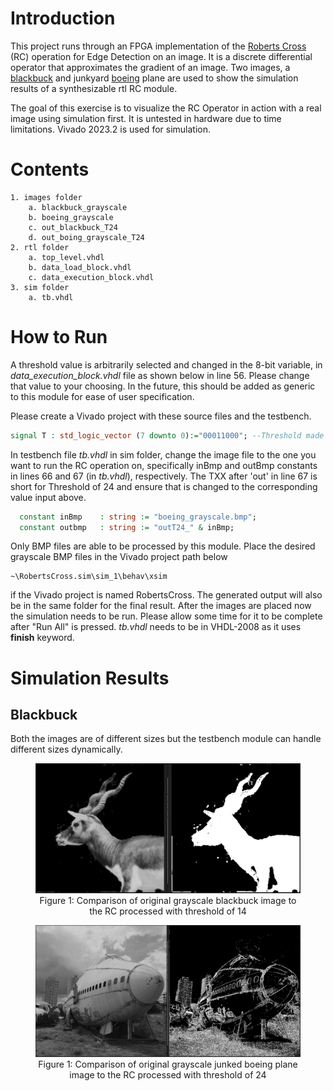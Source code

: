 # Introduction

This project runs through an FPGA implementation of the [Roberts Cross](https://en.wikipedia.org/wiki/Roberts_cross "RC") (RC) operation for Edge Detection on an image. It is a discrete differential operator that approximates the gradient of an image. Two images, a [blackbuck](#simulation-results) and junkyard [boeing](#simulation-results) plane are used to show the simulation results of a synthesizable rtl RC module.  

The goal of this exercise is to visualize the RC Operator in action with a real image using simulation first. It is untested in hardware due to time limitations. <!--TODO : maybe try to test in hardware, time permitting--> Vivado 2023.2 is used for simulation. 

# Contents

    1. images folder
        a. blackbuck_grayscale
        b. boeing_grayscale
        c. out_blackbuck_T24
        d. out_boing_grayscale_T24
    2. rtl folder
        a. top_level.vhdl
        b. data_load_block.vhdl
        c. data_execution_block.vhdl
    3. sim folder
        a. tb.vhdl

# How to Run

A threshold value is arbitrarily selected and changed in the 8-bit variable, in *data_execution_block.vhdl* file as shown below in line 56. Please change that value to your choosing. In the future, this should be added as generic to this module for ease of user specification. 

Please create a Vivado project with these source files and the testbench. 

``` vhdl
signal T : std_logic_vector (7 downto 0):="00011000"; --Threshold made to 24
```

In testbench file *tb.vhdl* in sim folder, change the image file to the one you want to run the RC operation on, specifically inBmp and outBmp constants in lines 66 and 67 (in *tb.vhdl*), respectively. The TXX after 'out' in line 67 is short for Threshold of 24 and ensure that is changed to the corresponding value input above. 

``` vhdl
  constant inBmp	: string := "boeing_grayscale.bmp";
  constant outbmp 	: string := "outT24_" & inBmp;
```

Only BMP files are able to be processed by this module. Place the desired grayscale BMP files in the Vivado project path below

    ~\RobertsCross.sim\sim_1\behav\xsim 

if the Vivado project is named RobertsCross. The generated output will also be in the same folder for the final result. After the images are placed now the simulation needs to be run. Please allow some time for it to be complete after "Run All" is pressed. *tb.vhdl* needs to be in VHDL-2008 as it uses **finish** keyword. 

# Simulation Results

## Blackbuck

Both the images are of different sizes but the testbench module can handle different sizes dynamically. 
<div align="center">
  <figure>
    <img src="images/blackbuck_comparison_T14.jpg" alt="Cant find image" />
    <figcaption>Figure 1: Comparison of original grayscale blackbuck image to the RC processed with threshold of 14 </figcaption>
  </figure>
</div>

<div align="center">
  <figure>
    <img src="images/boeing_comparison_T24.jpg" alt="Cant find image" />
    <figcaption>Figure 1: Comparison of original grayscale junked boeing plane image to the RC processed with threshold of 24 </figcaption>
  </figure>
</div>


